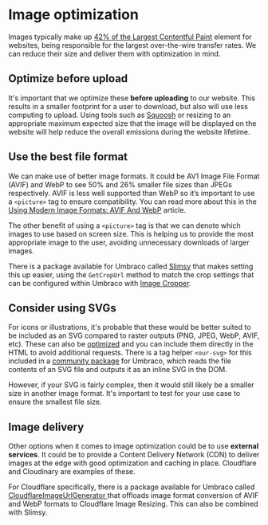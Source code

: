 # Image optimization

Images typically make up [42% of the Largest Contentful Paint](https://paulcalvano.com/2021-06-07-lcp-httparchive/) element for websites, being responsible for the largest over-the-wire transfer rates. We can reduce their size and deliver them with optimization in mind.

## Optimize before upload

It's important that we optimize these **before uploading** to our website. This results in a smaller footprint for a user to download, but also will use less computing to upload. Using tools such as [Squoosh](https://squoosh.app/) or resizing to an appropriate maximum expected size that the image will be displayed on the website will help reduce the overall emissions during the website lifetime.

## Use the best file format

We can make use of better image formats. It could be AV1 Image File Format (AVIF) and WebP to see 50% and 26% smaller file sizes than JPEGs respectively. AVIF is less well supported than WebP so it’s important to use a `<picture>` tag to ensure compatibility. You can read more about this in the [Using Modern Image Formats: AVIF And WebP](https://www.smashingmagazine.com/2021/09/modern-image-formats-avif-webp/) article.

The other benefit of using a `<picture>` tag is that we can denote which images to use based on screen size. This is helping us to provide the most appropriate image to the user, avoiding unnecessary downloads of larger images. 

There is a package available for Umbraco called [Slimsy](https://github.com/Jeavon/Slimsy) that makes setting this up easier, using the `GetCropUrl` method to match the crop settings that can be configured within Umbraco with [Image Cropper](https://docs.umbraco.com/umbraco-cms/v/12.latest/fundamentals/backoffice/property-editors/built-in-umbraco-property-editors/image-cropper#sample-code).

## Consider using SVGs

For icons or illustrations, it's probable that these would be better suited to be included as an SVG compared to raster outputs (PNG, JPEG, WebP, AVIF, etc). These can also be [optimized](https://jakearchibald.github.io/svgomg/) and you can include them directly in the HTML to avoid additional requests. There is a tag helper `<our-svg>` for this included in a [community package](https://github.com/umbraco-community/Our-Umbraco-TagHelpers?tab=readme-ov-file#our-svg) for Umbraco, which reads the file contents of an SVG file and outputs it as an inline SVG in the DOM.

However, if your SVG is fairly complex, then it would still likely be a smaller size in another image format. It's important to test for your use case to ensure the smallest file size.

## Image delivery

Other options when it comes to image optimization could be to use **external services**. It could be to provide a Content Delivery Network (CDN) to deliver images at the edge with good optimization and caching in place. Cloudflare and Cloudinary are examples of these. 

For Cloudflare specifically, there is a package available for Umbraco called [CloudflareImageUrlGenerator
](https://github.com/Jeavon/CloudflareImageUrlGenerator) that offloads image format conversion of AVIF and WebP formats to Cloudflare Image Resizing. This can also be combined with Slimsy.
